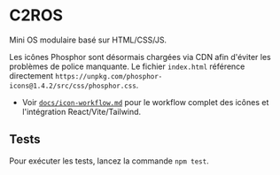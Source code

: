 # C2ROS

Mini OS modulaire basé sur HTML/CSS/JS.

Les icônes Phosphor sont désormais chargées via CDN afin d'éviter les problèmes de police manquante. Le fichier `index.html` référence directement `https://unpkg.com/phosphor-icons@1.4.2/src/css/phosphor.css`.

- Voir [`docs/icon-workflow.md`](docs/icon-workflow.md) pour le workflow complet des icônes et l'intégration React/Vite/Tailwind.

## Tests

Pour exécuter les tests, lancez la commande `npm test`.
